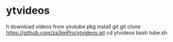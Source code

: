 # ytvideos
h
download videos from youtube 
pkg install git
git clone https://github.com/za3imPro/ytvideos.git
cd ytvideos
bash tube.sh
